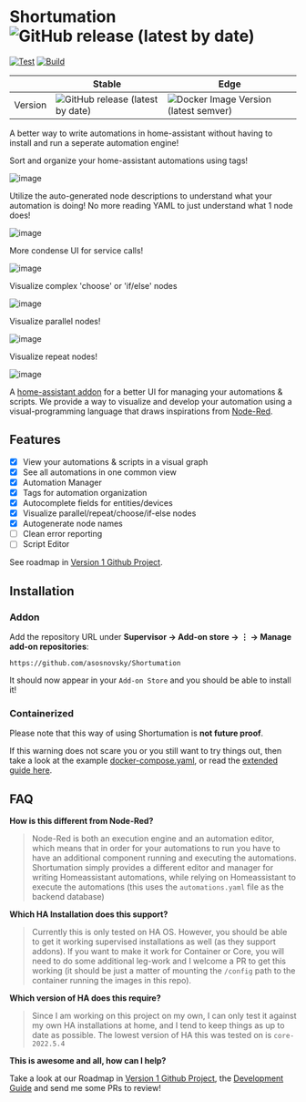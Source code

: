 # Shortumation ![GitHub release (latest by date)](https://img.shields.io/github/v/release/asosnovsky/Shortumation?label=&style=platsic)

[![Test](https://github.com/asosnovsky/Shortumation/actions/workflows/test.yml/badge.svg)](https://github.com/asosnovsky/Shortumation/actions/workflows/test.yml) [![Build](https://github.com/asosnovsky/Shortumation/actions/workflows/build.yml/badge.svg)](https://github.com/asosnovsky/Shortumation/actions/workflows/build.yml)

|         | Stable                                                                                                                         | Edge                                                                                                                                         |
| ------- | ------------------------------------------------------------------------------------------------------------------------------ | -------------------------------------------------------------------------------------------------------------------------------------------- |
| Version | ![GitHub release (latest by date)](https://img.shields.io/github/v/release/asosnovsky/Shortumation?label=&style=for-the-badge) | ![Docker Image Version (latest semver)](https://img.shields.io/docker/v/asosnovsky/shortumation-amd64?&sort=date&label=&style=for-the-badge) |

A better way to write automations in home-assistant without having to install and run a seperate automation engine!

Sort and organize your home-assistant automations using tags!

![image](https://user-images.githubusercontent.com/7451445/179136346-cf04a8c0-ac4e-44b2-b9fe-806824864660.png)

Utilize the auto-generated node descriptions to understand what your automation is doing! No more reading YAML to just understand what 1 node does!

![image](https://user-images.githubusercontent.com/7451445/179137357-455260f3-2cdd-44ca-ae62-084ed7c59ebd.png)

More condense UI for service calls!

![image](https://user-images.githubusercontent.com/7451445/179137126-93601ea9-435f-4c4f-8f21-0d09cd61c7a2.png)

Visualize complex 'choose' or 'if/else' nodes

![image](https://user-images.githubusercontent.com/7451445/179135734-8d7ca46d-7e6f-4975-abc3-de86a48de0c0.png)

Visualize parallel nodes!

![image](https://user-images.githubusercontent.com/7451445/179136706-695912d7-e223-42d9-a27b-f330b021a56a.png)

Visualize repeat nodes!

![image](https://user-images.githubusercontent.com/7451445/179135790-a5e77e2b-6d42-4810-a27b-ff4d165e99ec.png)

A [home-assistant addon](https://www.home-assistant.io/addons/) for a better UI for managing your automations & scripts. We provide a way to visualize and develop your automation using a visual-programming language that draws inspirations from [Node-Red](https://nodered.org/).

## Features

- [x] View your automations & scripts in a visual graph
- [x] See all automations in one common view
- [x] Automation Manager
- [x] Tags for automation organization
- [x] Autocomplete fields for entities/devices
- [x] Visualize parallel/repeat/choose/if-else nodes
- [x] Autogenerate node names
- [ ] Clean error reporting
- [ ] Script Editor

See roadmap in [Version 1 Github Project](https://github.com/asosnovsky/Shortumation/projects/1).

## Installation

### Addon

Add the repository URL under **Supervisor → Add-on store → ⋮ → Manage add-on repositories**:

    https://github.com/asosnovsky/Shortumation

It should now appear in your `Add-on Store` and you should be able to install it!

### Containerized

Please note that this way of using Shortumation is **not future proof**.

If this warning does not scare you or you still want to try things out, then take a look at the example [docker-compose.yaml](example/containerized/docker-compose.yaml), or read the [extended guide here](https://github.com/asosnovsky/Shortumation/wiki/Installation#containerized--ha-core).

## FAQ

**How is this different from Node-Red?**

> Node-Red is both an execution engine and an automation editor, which means that in order for your automations to run you have to have an additional component running and executing the automations. Shortumation simply provides a different editor and manager for writing Homeassistant automations, while relying on Homeassistant to execute the automations (this uses the `automations.yaml` file as the backend database)

**Which HA Installation does this support?**

> Currently this is only tested on HA OS. However, you should be able to get it working supervised installations as well (as they support addons). If you want to make it work for Container or Core, you will need to do some additional leg-work and I welcome a PR to get this working (it should be just a matter of mounting the `/config` path to the container running the images in this repo).

**Which version of HA does this require?**

> Since I am working on this project on my own, I can only test it against my own HA installations at home, and I tend to keep things as up to date as possible. The lowest version of HA this was tested on is `core-2022.5.4`

**This is awesome and all, how can I help?**

Take a look at our Roadmap in [Version 1 Github Project](https://github.com/asosnovsky/Shortumation/projects/1), the [Development Guide](https://github.com/asosnovsky/Shortumation/wiki/Development) and send me some PRs to review!
